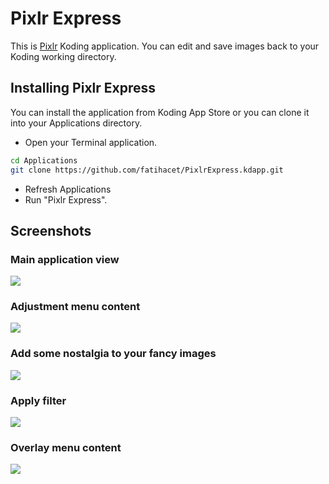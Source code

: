 # Pixlr Express 

This is [Pixlr](http://pixlr.com/) Koding application. You can edit and save images back to your Koding working directory.

## Installing Pixlr Express

You can install the application from Koding App Store or you can clone it into your Applications directory.

- Open your Terminal application.

```bash
cd Applications
git clone https://github.com/fatihacet/PixlrExpress.kdapp.git
```
- Refresh Applications
- Run "Pixlr Express".


## Screenshots

### Main application view
![](https://raw.github.com/fatihacet/PixlrExpress.kdapp/master/resources/screenshots/1.png)

### Adjustment menu content
![](https://raw.github.com/fatihacet/PixlrExpress.kdapp/master/resources/screenshots/2.png)

### Add some nostalgia to your fancy images
![](https://raw.github.com/fatihacet/PixlrExpress.kdapp/master/resources/screenshots/3.png)

### Apply filter
![](https://raw.github.com/fatihacet/PixlrExpress.kdapp/master/resources/screenshots/4.png)

### Overlay menu content
![](https://raw.github.com/fatihacet/PixlrExpress.kdapp/master/resources/screenshots/5.png)